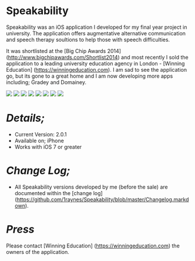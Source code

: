 Speakability
============

Speakability was an iOS application I developed for my final year project in university. The application offers augmentative alternative communication and speech therapy soultions to help those with speech difficulties.

It was shortlisted at the [Big Chip Awards 2014] (http://www.bigchipawards.com/Shortlist2014) and most recently I sold the application to a leading university education agency in London - [Winning Education] (https://winningeducation.com). I am sad to see the application go, but its gone to a great home and I am now developing more apps including; Gradey and Domainey.

![](https://raw.github.com/1raynes/Speakability/master/Changelog_Screenshots/Icon_2.png) ![](https://raw.github.com/1raynes/Speakability/master/Changelog_Screenshots/Type_To_Talk_New.png) ![](https://raw.github.com/1raynes/Speakability/master/Changelog_Screenshots/Word_Talk.png) ![](https://raw.github.com/1raynes/Speakability/master/Changelog_Screenshots/Type_To_Talk_New.png) ![](https://raw.github.com/1raynes/Speakability/master/Changelog_Screenshots/Face_New.PNG) ![](https://raw.github.com/1raynes/Speakability/master/Changelog_Screenshots/Picture_Talk_New.png) ![](https://raw.github.com/1raynes/Speakability/master/Changelog_Screenshots/Pictures_New.PNG) ![](https://raw.github.com/1raynes/Speakability/master/Changelog_Screenshots/Settings_New.png)

***Details;***
====================================
* Current Version: 2.0.1
* Available on; iPhone
* Works with iOS 7 or greater

***Change Log;***
====================================
* All Speakability versions developed by me (before the sale) are documented within the [change log] (https://github.com/1raynes/Speakability/blob/master/Changelog.markdown).

***Press***
====================================
Please contact [Winning Education] (https://winningeducation.com) the owners of the application.
